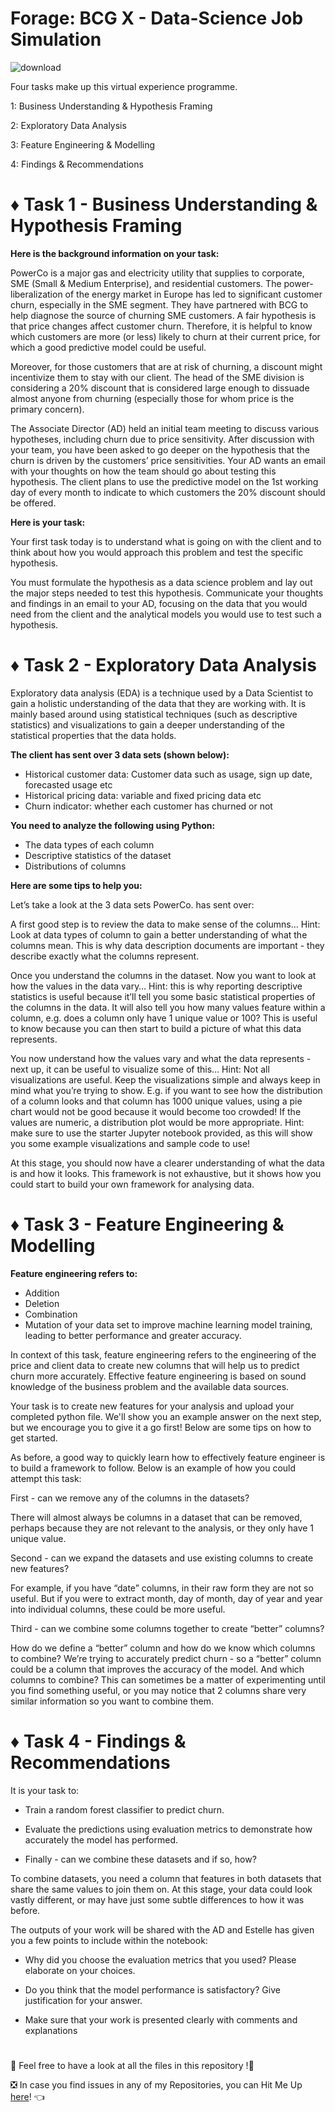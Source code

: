 # Forage: BCG X - Data-Science Job Simulation

![download](https://github.com/user-attachments/assets/bf707a31-482a-437d-a024-6712349bd694)


Four tasks make up this virtual experience programme.

1: Business Understanding & Hypothesis Framing

2: Exploratory Data Analysis

3: Feature Engineering & Modelling

4: Findings & Recommendations

# ♦ Task 1 - Business Understanding & Hypothesis Framing

**Here is the background information on your task:**

PowerCo is a major gas and electricity utility that supplies to corporate, SME (Small & Medium Enterprise), and residential customers. The power-liberalization of the energy market in Europe has led to significant customer churn, especially in the SME segment. They have partnered with BCG to help diagnose the source of churning SME customers. A fair hypothesis is that price changes affect customer churn. Therefore, it is helpful to know which customers are more (or less) likely to churn at their current price, for which a good predictive model could be useful.

Moreover, for those customers that are at risk of churning, a discount might incentivize them to stay with our client. The head of the SME division is considering a 20% discount that is considered large enough to dissuade almost anyone from churning (especially those for whom price is the primary concern).

The Associate Director (AD) held an initial team meeting to discuss various hypotheses, including churn due to price sensitivity. After discussion with your team, you have been asked to go deeper on the hypothesis that the churn is driven by the customers’ price sensitivities. Your AD wants an email with your thoughts on how the team should go about testing this hypothesis. The client plans to use the predictive model on the 1st working day of every month to indicate to which customers the 20% discount should be offered.

**Here is your task:**

Your first task today is to understand what is going on with the client and to think about how you would approach this problem and test the specific hypothesis.

You must formulate the hypothesis as a data science problem and lay out the major steps needed to test this hypothesis. Communicate your thoughts and findings in an email to your AD, focusing on the data that you would need from the client and the analytical models you would use to test such a hypothesis.

# ♦ Task 2 - Exploratory Data Analysis

Exploratory data analysis (EDA) is a technique used by a Data Scientist to gain a holistic understanding of the data that they are working with. It is mainly based around using statistical techniques (such as descriptive statistics) and visualizations to gain a deeper understanding of the statistical properties that the data holds.

**The client has sent over 3 data sets (shown below):**

- Historical customer data: Customer data such as usage, sign up date, forecasted usage etc
- Historical pricing data: variable and fixed pricing data etc
- Churn indicator: whether each customer has churned or not

**You need to analyze the following using Python:**

- The data types of each column
- Descriptive statistics of the dataset
- Distributions of columns

**Here are some tips to help you:**

Let’s take a look at the 3 data sets PowerCo. has sent over:

A first good step is to review the data to make sense of the columns…
Hint: Look at data types of column to gain a better understanding of what the columns mean. This is why data description documents are important - they describe exactly what the columns represent.
 
Once you understand the columns in the dataset. Now you want to look at how the values in the data vary…
Hint: this is why reporting descriptive statistics is useful because it’ll tell you some basic statistical properties of the columns in the data. It will also tell you how many values feature within a column, e.g. does a column only have 1 unique value or 100? This is useful to know because you can then start to build a picture of what this data represents.
 
You now understand how the values vary and what the data represents - next up, it can be useful to visualize some of this…
Hint: Not all visualizations are useful. Keep the visualizations simple and always keep in mind what you’re trying to show. E.g. if you want to see how the distribution of a column looks and that column has 1000 unique values, using a pie chart would not be good because it would become too crowded! If the values are numeric, a distribution plot would be more appropriate.
Hint: make sure to use the starter Jupyter notebook provided, as this will show you some example visualizations and sample code to use!
 
At this stage, you should now have a clearer understanding of what the data is and how it looks. This framework is not exhaustive, but it shows how you could start to build your own framework for analysing data.

# ♦ Task 3 - Feature Engineering & Modelling

**Feature engineering refers to:**

- Addition
- Deletion
- Combination
- Mutation
of your data set to improve machine learning model training, leading to better performance and greater accuracy.

In context of this task, feature engineering refers to the engineering of the price and client data to create new columns that will help us to predict churn more accurately. Effective feature engineering is based on sound knowledge of the business problem and the available data sources.

Your task is to create new features for your analysis and upload your completed python file. We'll show you an example answer on the next step, but we encourage you to give it a go first! Below are some tips on how to get started. 

As before, a good way to quickly learn how to effectively feature engineer is to build a framework to follow. Below is an example of how you could attempt this task:

First - can we remove any of the columns in the datasets?

There will almost always be columns in a dataset that can be removed, perhaps because they are not relevant to the analysis, or they only have 1 unique value.

Second - can we expand the datasets and use existing columns to create new features?

For example, if you have “date” columns, in their raw form they are not so useful. But if you were to extract month, day of month, day of year and year into individual columns, these could be more useful.

Third - can we combine some columns together to create “better” columns?

How do we define a “better” column and how do we know which columns to combine?
We’re trying to accurately predict churn - so a “better” column could be a column that improves the accuracy of the model.
And which columns to combine? This can sometimes be a matter of experimenting until you find something useful, or you may notice that 2 columns share very similar information so you want to combine them.

# ♦ Task 4 - Findings & Recommendations

It is your task to:

- Train a random forest classifier to predict churn.

- Evaluate the predictions using evaluation metrics to demonstrate how accurately the model has performed.

- Finally - can we combine these datasets and if so, how?

To combine datasets, you need a column that features in both datasets that share the same values to join them on.
At this stage, your data could look vastly different, or may have just some subtle differences to how it was before.

The outputs of your work will be shared with the AD and Estelle has given you a few points to include within the notebook:

- Why did you choose the evaluation metrics that you used? Please elaborate on your choices.

- Do you think that the model performance is satisfactory? Give justification for your answer.

- Make sure that your work is presented clearly with comments and explanations

# 
📣 Feel free to have a look at all the files in this repository !🤗

❎ In case you find issues in any of my Repositories, you can Hit Me Up [here](https://github.com/issues)! 👈
